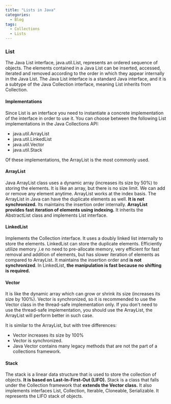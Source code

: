 ```yaml
---
title: "Lists in Java"
categories:
  - Blog
tags:
  - Collections
  - Lists
---
```


### List

The Java List interface, java.util.List, represents an ordered sequence of objects. The elements contained in a Java List can be inserted, accessed, iterated and removed according to the order in which they appear internally in the Java List. 
The Java List interface is a standard Java interface, and it is a subtype of the Java Collection interface, meaning List inherits from Collection.

#### Implementations

Since List is an interface you need to instantiate a concrete implementation of the interface in order to use it. You can choose between the following List implementations in the Java Collections API:

* java.util.ArrayList
* java.util.LinkedList
* java.util.Vector
* java.util.Stack

Of these implementations, the ArrayList is the most commonly used.

#### ArrayList

Java ArrayList class uses a dynamic array (increases its size by 50%) to storing the elements. 
It is like an array, but there is no size limit. We can add or remove any element anytime. 
ArrayList works at the index basis.
The ArrayList in Java can have the duplicate elements as well. 
**It is not synchronized.**
Its maintains the insertion order internally.
**ArrayList provides fast iteration of elements using indexing.**
It inherits the AbstractList class and implements List interface.

#### LinkedList

Implements the Collection interface.
It uses a doubly linked list internally to store the elements.
LinkedList can store the duplicate elements. 
Efficiently utilize memory ,i.e no need to pre-allocate memory, very efficient for fast removal and addition of elements, but has slower iteration of elements as compared to ArrayList.
It maintains the insertion order and **is not synchronized**. 
In LinkedList, **the manipulation is fast because no shifting is required.**


#### Vector 

It is like the dynamic array which can grow or shrink its size (increases its size by 100%).
Vector is synchronized, so it is recommended to use the Vector class in the thread-safe implementation only. If you don't need to use the thread-safe implementation, you should use the ArrayList, the ArrayList will perform better in such case.

It is similar to the ArrayList, but with tree differences: 

* Vector increases its size by 100%
* Vector is synchronized.
* Java Vector contains many legacy methods that are not the part of a collections framework.

#### Stack

The stack is a linear data structure that is used to store the collection of objects. **It is based on Last-In-First-Out (LIFO).**
Stack is a class that falls under the Collection framework that **extends the Vector class.** It also implements interfaces List, Collection, Iterable, Cloneable, Serializable. It represents the LIFO stack of objects. 








